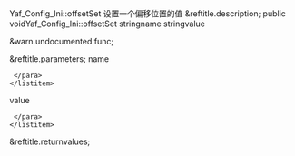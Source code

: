 <?xml version="1.0" encoding="utf-8"?>
<!-- $Revision: 317663 $ -->

<refentry xml:id="yaf-config-ini.offsetset" xmlns="http://docbook.org/ns/docbook" xmlns:xlink="http://www.w3.org/1999/xlink">
 <refnamediv>
  <refname>Yaf_Config_Ini::offsetSet</refname>
  <refpurpose>设置一个偏移位置的值</refpurpose>
 </refnamediv>

 <refsect1 role="description">
  &reftitle.description;
  <methodsynopsis>
   <modifier>public</modifier> <type>void</type><methodname>Yaf_Config_Ini::offsetSet</methodname>
   <methodparam><type>string</type><parameter>name</parameter></methodparam>
   <methodparam><type>string</type><parameter>value</parameter></methodparam>
  </methodsynopsis>
  <para>

  </para>

  &warn.undocumented.func;

 </refsect1>

 <refsect1 role="parameters">
  &reftitle.parameters;
  <variablelist>
   <varlistentry>
    <term><parameter>name</parameter></term>
    <listitem>
     <para>
      
     </para>
    </listitem>
   </varlistentry>
   <varlistentry>
    <term><parameter>value</parameter></term>
    <listitem>
     <para>
      
     </para>
    </listitem>
   </varlistentry>
  </variablelist>
 </refsect1>

 <refsect1 role="returnvalues">
  &reftitle.returnvalues;
  <para>

  </para>
 </refsect1>


</refentry>

<!-- Keep this comment at the end of the file
Local variables:
mode: sgml
sgml-omittag:t
sgml-shorttag:t
sgml-minimize-attributes:nil
sgml-always-quote-attributes:t
sgml-indent-step:1
sgml-indent-data:t
indent-tabs-mode:nil
sgml-parent-document:nil
sgml-default-dtd-file:"~/.phpdoc/manual.ced"
sgml-exposed-tags:nil
sgml-local-catalogs:nil
sgml-local-ecat-files:nil
End:
vim600: syn=xml fen fdm=syntax fdl=2 si
vim: et tw=78 syn=sgml
vi: ts=1 sw=1
-->
